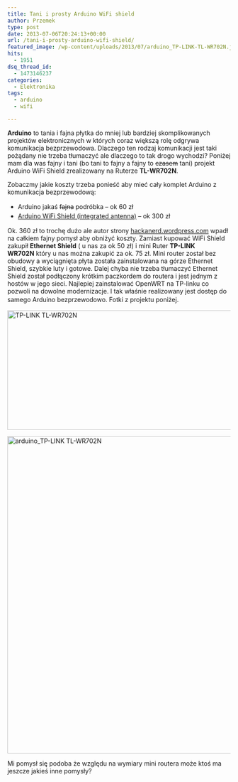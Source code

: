 ```yaml
---
title: Tani i prosty Arduino WiFi shield
author: Przemek
type: post
date: 2013-07-06T20:24:13+00:00
url: /tani-i-prosty-arduino-wifi-shield/
featured_image: /wp-content/uploads/2013/07/arduino_TP-LINK-TL-WR702N.jpg
hits:
  - 1951
dsq_thread_id:
  - 1473146237
categories:
  - Elektronika
tags:
  - arduino
  - wifi

---
```

**Arduino** to tania i fajna płytka do mniej lub bardziej skomplikowanych projektów elektronicznych w których coraz większą rolę odgrywa komunikacja bezprzewodowa. Dlaczego ten rodzaj komunikacji jest taki pożądany nie trzeba tłumaczyć ale dlaczego to tak drogo wychodzi? Poniżej mam dla was fajny i tani (bo tani to fajny a fajny to <del>czasem</del> tani) projekt Arduino WiFi Shield zrealizowany na Ruterze **TL-WR702N**.

<!--more-->

Zobaczmy jakie koszty trzeba ponieść aby mieć cały komplet Arduino z komunikacja bezprzewodową:

  * <span style="line-height: 1.5em;">Arduino jakaś </span><del style="line-height: 1.5em;">fajna</del> <span style="line-height: 1.5em;">podróbka &#8211; ok 60 zł</span>
  * <a style="line-height: 1.5em;" title="Arduino WiFi shield" href="Arduino WiFi Shield (integrated antenna)" target="_blank">Arduino WiFi Shield (integrated antenna)</a><span style="line-height: 1.5em;"> &#8211; ok 300 zł</span>

Ok. 360 zł to trochę dużo ale autor strony [hackanerd.wordpress.com][1] wpadł na całkiem fajny pomysł aby obniżyć koszty. Zamiast kupować WiFi Shield zakupił **Ethernet Shield** ( u nas za ok 50 zł) i mini Ruter **TP-LINK WR702N** który u nas można zakupić za ok. 75 zł. Mini router został bez obudowy a wyciągnięta płyta została zainstalowana na górze Ethernet Shield, szybkie luty i gotowe. Dalej chyba nie trzeba tłumaczyć Ethernet Shield został podłączony krótkim paczkordem do routera i jest jednym z hostów w jego sieci. Najlepiej zainstalować OpenWRT na TP-linku co pozwoli na dowolne modernizacje. I tak właśnie realizowany jest dostęp do samego Arduino bezprzewodowo. Fotki z projektu poniżej.<span style="line-height: 1.5em;"><br /> </span>

[<img class="aligncenter size-full wp-image-3975" alt="TP-LINK TL-WR702N" src="http://techfreak.pl/wp-content/uploads/2013/07/TP-LINK-TL-WR702N.jpg" width="800" height="269" />][2]

[<img class="aligncenter size-full wp-image-3974" alt="arduino_TP-LINK TL-WR702N" src="http://techfreak.pl/wp-content/uploads/2013/07/arduino_TP-LINK-TL-WR702N.jpg" width="800" height="714" />][3]

Mi pomysł się podoba że względu na wymiary mini routera może ktoś ma jeszcze jakieś inne pomysły?

 [1]: http://hackanerd.wordpress.com/2013/07/06/how-to-make-a-simple-arduino-wireless-shield/
 [2]: http://techfreak.pl/wp-content/uploads/2013/07/TP-LINK-TL-WR702N.jpg
 [3]: http://techfreak.pl/wp-content/uploads/2013/07/arduino_TP-LINK-TL-WR702N.jpg